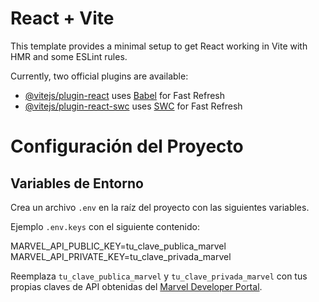 # React + Vite

This template provides a minimal setup to get React working in Vite with HMR and some ESLint rules.

Currently, two official plugins are available:

- [@vitejs/plugin-react](https://github.com/vitejs/vite-plugin-react/blob/main/packages/plugin-react/README.md) uses [Babel](https://babeljs.io/) for Fast Refresh
- [@vitejs/plugin-react-swc](https://github.com/vitejs/vite-plugin-react-swc) uses [SWC](https://swc.rs/) for Fast Refresh


# Configuración del Proyecto

## Variables de Entorno

Crea un archivo `.env` en la raíz del proyecto con las siguientes variables.

Ejemplo `.env.keys` con el siguiente contenido:

MARVEL_API_PUBLIC_KEY=tu_clave_publica_marvel
MARVEL_API_PRIVATE_KEY=tu_clave_privada_marvel

Reemplaza `tu_clave_publica_marvel` y `tu_clave_privada_marvel` con tus propias claves de API obtenidas del [Marvel Developer Portal](https://developer.marvel.com/documentation/getting_started).


